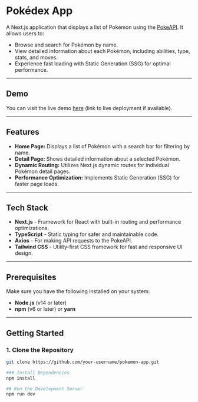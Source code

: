 # Pokédex App  

A Next.js application that displays a list of Pokémon using the [PokeAPI](https://pokeapi.co/). It allows users to:  
- Browse and search for Pokémon by name.  
- View detailed information about each Pokémon, including abilities, type, stats, and moves.  
- Experience fast loading with Static Generation (SSG) for optimal performance.

---

## Demo  
You can visit the live demo [here](#) (link to live deployment if available).

---

## Features  
- **Home Page:** Displays a list of Pokémon with a search bar for filtering by name.  
- **Detail Page:** Shows detailed information about a selected Pokémon.  
- **Dynamic Routing:** Utilizes Next.js dynamic routes for individual Pokémon detail pages.  
- **Performance Optimization:** Implements Static Generation (SSG) for faster page loads.

---

## Tech Stack  
- **Next.js** - Framework for React with built-in routing and performance optimizations.  
- **TypeScript** - Static typing for safer and maintainable code.  
- **Axios** - For making API requests to the PokeAPI.  
- **Tailwind CSS** - Utility-first CSS framework for fast and responsive UI design.

---

## Prerequisites  
Make sure you have the following installed on your system:  
- **Node.js** (v14 or later)  
- **npm** (v6 or later) or **yarn**

---

## Getting Started  
### 1. Clone the Repository  
```bash
git clone https://github.com/your-username/pokemon-app.git

### Install Dependencies 
npm install

## Run the Development Server
npm run dev
